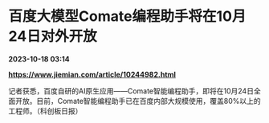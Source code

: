 # 百度大模型Comate编程助手将在10月24日对外开放

**2023-10-18 03:14**

**https://www.jiemian.com/article/10244982.html**

记者获悉，百度自研的AI原生应用——Comate智能编程助手，即将在10月24日全面开放。目前，Comate智能编程助手已在百度内部大规模使用，覆盖80%以上的工程师。（科创板日报）